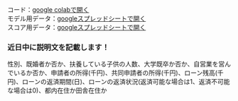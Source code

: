 コード：[google colabで開く](https://colab.research.google.com/drive/1Gg65BXKWWumWzWrbMYexzbhufZLMg8Sm?usp=sharing)<br>
モデル用データ：[googleスプレッドシートで開く](https://drive.google.com/file/d/1kz4IezeMC423Me_HS0vvKkB0iBGLmDaC/view?usp=sharing)<br>
スコア用データ：[googleスプレッドシートで開く](https://drive.google.com/file/d/1MaplBuB9FjPrG55HAtY57soa_YPAju5x/view?usp=sharing)<br>

### 近日中に説明文を記載します！


性別、既婚者か否か、扶養している子供の人数、大学既卒か否か、自営業を営んでいるか否か、申請者の所得(千円)、共同申請者の所得(千円)、ローン残高(千円)、ローンの返済期間(日)、ローンの返済状況(返済可能な場合は1、返済不可能な場合は0)、都内在住か田舎在住か
